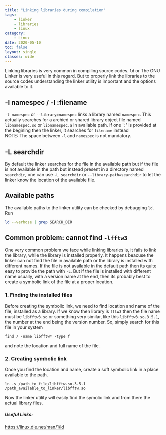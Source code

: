 ```yaml
---
title: "Linking libraries during compilation"
tags: 
    - linker
    - libraries
    - linux
category:
    - Linux
date: 2020-05-10
toc: false
layout: single
classes: wide
---
```


Linking libraries is very common in compiling source codes. `ld` or The GNU Linker is very useful in this regard. But to properly link the libraries to the source codes understanding the linker utility is important and the options available to it.

## -l namespec / -l :filename
`-l namespec` or `--library=namespec` links a library named `namespec`. This actually searches for a archied or shared library object file named `libnamespec.so` or `libnamespec.a` in available path. If one '`:`' is provided at the begining then the linker, it searches for `filename` instead  
NOTE: The space between `-l` and `namespec` is not mandatory.

## -L searchdir
By default the linker searches for the file in the available path but if the file is not available in the path but instead present in a directory named `searchdir`, one can use `-L searchdir` or `--library-path=searchdir` to let the linker know the location of the available file.

## Available paths
The available paths to the linker utility can be checked by debugging `ld`. Run
```bash
ld --verbose | grep SEARCH_DIR
```  

## Common problem: cannot find `-lfftw3`
One very common problem we face while linking libraries is, it fails to link the library, while the library is installed properly. It happens beacuse the linker can not find the file in available path or the library is installed with different names. If the file is not available in the default path then its quite easy to provide the path with `-L`. But if the file is installed with different name usually, with a version name at the end, then its probably best to create a symbolic link of the file at a proper location.  
### 1. Finding the installed files
Before creating the symbolic link, we need to find location and name of the file, installed as a library. If we know then library is `fftw3` then the file name must be `libfftw3.so` or something very similar, like this `libfftw3.so.3.5.1`, the number at the end being the version number. So, simply search for this file in your system
```
find / -name libfftw* -type f
```
and note the location and full name of the file.  
### 2. Creating symbolic link
Once you find the location and name, create a soft symbolic link in a place available to the path.
```
ln -s /path_to_file/libfftw.so.3.5.1 /path_available_to_linker/libfftw.so
```
Now the linker utility will easily find the symolic link and from there the actual library files.  
##### Useful Links:
<a href='https://linux.die.net/man/1/ld'>https://linux.die.net/man/1/ld</a>
